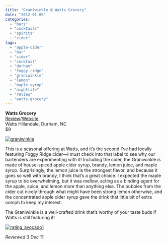 ```yaml
---
title: "Graniwinkle @ Watts Grocery"
date: "2012-01-06"
categories: 
  - "bars"
  - "cocktails"
  - "spirits"
  - "cider"
tags: 
  - "apple-cider"
  - "bar"
  - "cider"
  - "cocktail"
  - "durham"
  - "foggy-ridge"
  - "graniwinkle"
  - "lemon"
  - "maple-syrup"
  - "nightlife"
  - "review"
  - "watts-grocery"
---
```


**Watts Grocery**\
[Review](http://www.thegourmez.com/2009/03/watts-grocery-and-listen-to-your-elders-reviews/)/[Website](http://www.wattsgrocery.com/)\
Watts Hillandale, Durham, NC\
$9

[![](http://s3.amazonaws.com/thegourmez-wpmedia/2011/12/graniwinkle.jpg "graniwinkle")](http://s3.amazonaws.com/thegourmez-wpmedia/2011/12/graniwinkle.jpg)

This is a seasonal offering at Watts, and it’s the second I’ve had locally featuring Foggy Ridge cider—I must check into that label to see why our bartenders are experimenting with it! Including the cider, the Graniwinkle is made of house-spiced apple cider syrup, brandy, lemon juice, and maple syrup. Surprisingly, the lemon juice is the strongest flavor, and because it goes so well with brandy, I think that’s a great choice. I expected the maple syrup to be overwhelming, but it was mellow, acting as a binding agent for the apple, spice, and lemon more than anything else. The bubbles from the cider cut nicely through what might have been strong lemon otherwise, and the concentrated apple cider syrup gave the drink that little bit of extra oomph to keep my interest.

The Graniwinkle is a well-crafted drink that’s worthy of your taste buds if Watts is still featuring it!

[![](http://s3.amazonaws.com/thegourmez-wpmedia/2009/02/rating_avocado1.gif "rating_avocado1")](http://s3.amazonaws.com/thegourmez-wpmedia/2009/02/rating_avocado1.gif)

_Reviewed 3 Dec 11._
